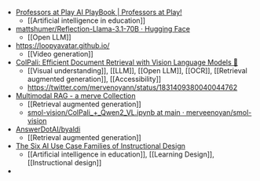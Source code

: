- [Professors at Play AI PlayBook | Professors at Play!](https://professorsatplay.org/ai-playbook/)
	- [[Artificial intelligence in education]]
- [mattshumer/Reflection-Llama-3.1-70B · Hugging Face](https://huggingface.co/mattshumer/Reflection-Llama-3.1-70B)
	- [[Open LLM]]
- https://loopyavatar.github.io/
	- [[Video generation]]
- [ColPali: Efficient Document Retrieval with Vision Language Models 👀](https://huggingface.co/blog/manu/colpali)
	- [[Visual understanding]], [[LLM]], [[Open LLM]], [[OCR]], [[Retrieval augmented generation]], [[Accessibility]]
	- https://twitter.com/mervenoyann/status/1831409380040044762
- [Multimodal RAG - a merve Collection](https://huggingface.co/collections/merve/multimodal-rag-66d97602e781122aae0a5139)
	- [[Retrieval augmented generation]]
	- [smol-vision/ColPali_+_Qwen2_VL.ipynb at main · merveenoyan/smol-vision](https://github.com/merveenoyan/smol-vision/blob/main/ColPali_%2B_Qwen2_VL.ipynb)
- [AnswerDotAI/byaldi](https://github.com/answerdotai/byaldi)
	- [[Retrieval augmented generation]]
- [The Six AI Use Case Families of Instructional Design](https://drphilippahardman.substack.com/p/the-six-ai-use-case-families-of-instructional?trk=comments_comments-list_comment-text)
	- [[Artificial intelligence in education]], [[Learning Design]], [[Instructional design]]
-